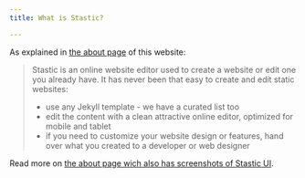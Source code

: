 ```yaml
---
title: What is Stastic?

---
```

As explained in [the about page](/about) of this website:

> Stastic is an online website editor used to create a website or edit one you already have.
> It has never been that easy to create and edit static websites:
> * use any Jekyll template - we have a curated list too
> * edit the content with a clean attractive online editor, optimized for mobile and tablet
> * if you need to customize your website design or features, hand over what you created to a developer or web designer

Read more on [the about page wich also has screenshots of Stastic UI](/about).
